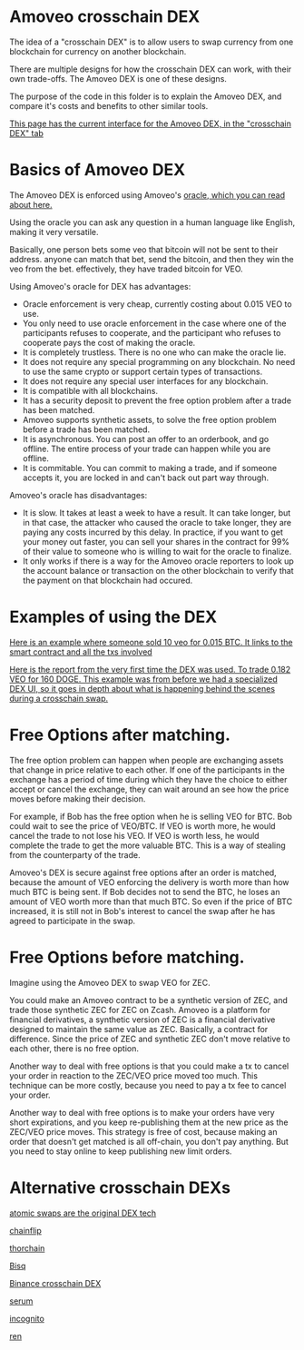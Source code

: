 Amoveo crosschain DEX
===============

The idea of a "crosschain DEX" is to allow users to swap currency from one blockchain for currency on another blockchain.

There are multiple designs for how the crosschain DEX can work, with their own trade-offs. The Amoveo DEX is one of these designs.

The purpose of the code in this folder is to explain the Amoveo DEX, and compare it's costs and benefits to other similar tools.

[This page has the current interface for the Amoveo DEX, in the "crosschain DEX" tab](http://64.227.21.70:8080/wallet.html)

Basics of Amoveo DEX
============

The Amoveo DEX is enforced using Amoveo's [oracle, which you can read about here.](../design/oracle.md)

Using the oracle you can ask any question in a human language like English, making it very versatile.

Basically, one person bets some veo that bitcoin will not be sent to their address. anyone can match that bet, send the bitcoin, and then they win the veo from the bet. effectively, they have traded bitcoin for VEO.

Using Amoveo's oracle for DEX has advantages:

* Oracle enforcement is very cheap, currently costing about 0.015 VEO to use.
* You only need to use oracle enforcement in the case where one of the participants refuses to cooperate, and the participant who refuses to cooperate pays the cost of making the oracle. 
* It is completely trustless. There is no one who can make the oracle lie.
* It does not require any special programming on any blockchain. No need to use the same crypto or support certain types of transactions.
* It does not require any special user interfaces for any blockchain.
* It is compatible with all blockchains.
* It has a security deposit to prevent the free option problem after a trade has been matched.
* Amoveo supports synthetic assets, to solve the free option problem before a trade has been matched.
* It is asynchronous. You can post an offer to an orderbook, and go offline. The entire process of your trade can happen while you are offline.
* It is commitable. You can commit to making a trade, and if someone accepts it, you are locked in and can't back out part way through.

Amoveo's oracle has disadvantages:

* It is slow. It takes at least a week to have a result. It can take longer, but in that case, the attacker who caused the oracle to take longer, they are paying any costs incurred by this delay. In practice, if you want to get your money out faster, you can sell your shares in the contract for 99% of their value to someone who is willing to wait for the oracle to finalize.
* It only works if there is a way for the Amoveo oracle reporters to look up the account balance or transaction on the other blockchain to verify that the payment on that blockchain had occured.

Examples of using the DEX
=========

[Here is an example where someone sold 10 veo for 0.015 BTC. It links to the smart contract and all the txs involved](../blog_posts/DEX_7_feb_2021.md)

[Here is the report from the very first time the DEX was used. To trade 0.182 VEO for 160 DOGE. This example was from before we had a specialized DEX UI, so it goes in depth about what is happening behind the scenes during a crosschain swap.](../blog_posts/DEX_feb_2021.md)

Free Options after matching.
=========

The free option problem can happen when people are exchanging assets that change in price relative to each other. If one of the participants in the exchange has a period of time during which they have the choice to either accept or cancel the exchange, they can wait around an see how the price moves before making their decision.

For example, if Bob has the free option when he is selling VEO for BTC. Bob could wait to see the price of VEO/BTC. If VEO is worth more, he would cancel the trade to not lose his VEO. If VEO is worth less, he would complete the trade to get the more valuable BTC. This is a way of stealing from the counterparty of the trade.

Amoveo's DEX is secure against free options after an order is matched, because the amount of VEO enforcing the delivery is worth more than how much BTC is being sent. If Bob decides not to send the BTC, he loses an amount of VEO worth more than that much BTC. So even if the price of BTC increased, it is still not in Bob's interest to cancel the swap after he has agreed to participate in the swap.

Free Options before matching.
==========

Imagine using the Amoveo DEX to swap VEO for ZEC.

You could make an Amoveo contract to be a synthetic version of ZEC, and trade those synthetic ZEC for ZEC on Zcash.
Amoveo is a platform for financial derivatives, a synthetic version of ZEC is a financial derivative designed to maintain the same value as ZEC. Basically, a contract for difference.
Since the price of ZEC and synthetic ZEC don't move relative to each other, there is no free option.

Another way to deal with free options is that you could make a tx to cancel your order in reaction to the ZEC/VEO price moved too much. This technique can be more costly, because you need to pay a tx fee to cancel your order.

Another way to deal with free options is to make your orders have very short expirations, and you keep re-publishing them at the new price as the ZEC/VEO price moves. This strategy is free of cost, because making an order that doesn't get matched is all off-chain, you don't pay anything. But you need to stay online to keep publishing new limit orders.

Alternative crosschain DEXs
=========

[atomic swaps are the original DEX tech](atomic_swap.md)

[chainflip](chainflip.md)

[thorchain](thorchain.md)

[Bisq](bisq.md)

[Binance crosschain DEX](binance.md)

[serum](serum.md)

[incognito](incognito.md)

[ren](ren.md)

